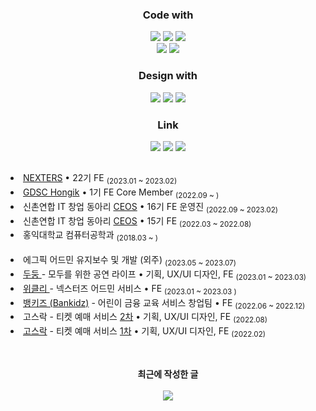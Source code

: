 <div align="center">
  
  <h3>Code with</h3>
  <img src="https://img.shields.io/badge/React-61DAFB?style=flat-square&logo=react&logoColor=black">
  <img src="https://img.shields.io/badge/Next.js-000000?style=flat-square&logo=Next.js&logoColor=white">
  <img src="https://img.shields.io/badge/TypeScript-3178C6?style=flat-square&logo=typescript&logoColor=white">
  <br>
  <img src="https://img.shields.io/badge/Storybook-FF4785?style=flat-square&logo=storybook&logoColor=white">
  <img src="https://img.shields.io/badge/Docker-2496ED?style=flat-square&logo=docker&logoColor=white"/>
  
  <h3>Design with</h3>
  <img src="https://img.shields.io/badge/Ps-31A8FF?style=flat-square&logo=adobe-photoshop&logoColor=white">
  <img src="https://img.shields.io/badge/Ai-FF9A00?style=flat-square&logo=adobe-illustrator&logoColor=white">
  <img src="https://img.shields.io/badge/Figma-F24E1E?style=flat-square&logo=figma&logoColor=white">
  
  <h3>Link</h3>
  <a href="https://github.com/9yujin" target="_blank"><img src="https://img.shields.io/badge/Gmail-EA4335?style=flat-square&logo=Gmail&logoColor=white"/></a>
  <a href="https://9yujin.tistory.com" target="_blank"><img src="https://img.shields.io/badge/Devlog-000000?style=flat-square&logo=GitHubSponsors&logoColor=white"/></a>
  <a href="https://9yujin.site/resume"><img src="https://img.shields.io/badge/Portfolio-%23000000.svg?style=flat-square&logo=notion&logoColor=white"/></a>
  </div>
</div>

<h2></h2>

<li><a href="https://github.com/Nexters">NEXTERS</a> • 22기 FE <sub>(2023.01 ~ 2023.02)</sub></li>
<li><a href="https://github.com/GDSC-Hongik">GDSC Hongik</a> • 1기 FE Core Member <sub>(2022.09 ~ )</sub></li>
<li>신촌연합 IT 창업 동아리 <a href="https://github.com/CEOS-Developers">CEOS</a> • 16기 FE 운영진 <sub>(2022.09 ~ 2023.02)</sub></li>
<li>신촌연합 IT 창업 동아리 <a href="https://github.com/9yujin/CEOS-FE-15th">CEOS</a> • 15기 FE <sub>(2022.03 ~ 2022.08)</sub></li>
<li> 홍익대학교 컴퓨터공학과 <sub>(2018.03 ~ )</sub></li>
<br>
<li> 에그픽 어드민 유지보수 및 개발 (외주) <sub>(2023.05 ~ 2023.07)</sub></li>
<li><a href="https://github.com/Gosrock/DuDoong-Front"> 두둥 </a> - 모두를 위한 공연 라이프 • 기획, UX/UI 디자인, FE <sub>(2023.01 ~ 2023.03)</sub></li>
<li><a href="https://github.com/Nexters/nexters-admin-client"> 위클리 </a> - 넥스터즈 어드민 서비스 • FE <sub>(2023.01 ~ 2023.03 )</sub></li>
<li><a href="https://github.com/bankidz/bankidz-client"> 뱅키즈 (Bankidz)</a> - 어린이 금융 교육 서비스 창업팀 • FE <sub>(2022.06 ~ 2022.12)</sub></li>
<li> 고스락 -  티켓 예매 서비스 <a href="https://github.com/Gosrock/Ticket-Front-22th">2차</a> • 기획, UX/UI 디자인, FE <sub> (2022.08)</sub></li>
<li> <a href="https://github.com/Gosrock">고스락</a> -  티켓 예매 서비스 <a href="https://github.com/Gosrock/Ticket-Front-21th">1차</a> • 기획, UX/UI 디자인, FE <sub> (2022.02)</sub></li>





<h2></h2>

<br>
<div align="center">
  <div><b>최근에 작성한 글</b></div>
  <br>
  <a href="https://9yujin.tistory.com/109"><img src="https://github-readme-tistory-card.vercel.app/api?name=9yujin&postId=109"/></a>
</div>
